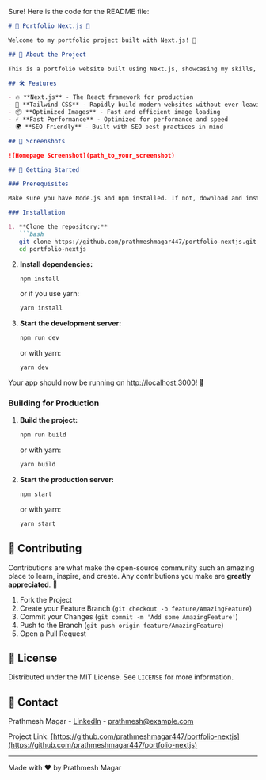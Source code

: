 Sure! Here is the code for the README file:

```markdown
# 🌟 Portfolio Next.js 🌟

Welcome to my portfolio project built with Next.js! 🚀

## 📖 About the Project

This is a portfolio website built using Next.js, showcasing my skills, projects, and experience. It's designed to be fast, responsive, and easy to update. 💻✨

## 🛠️ Features

- 🔥 **Next.js** - The React framework for production
- 🎨 **Tailwind CSS** - Rapidly build modern websites without ever leaving your HTML
- 📦 **Optimized Images** - Fast and efficient image loading
- ⚡ **Fast Performance** - Optimized for performance and speed
- 🌍 **SEO Friendly** - Built with SEO best practices in mind

## 📸 Screenshots

![Homepage Screenshot](path_to_your_screenshot)

## 🚀 Getting Started

### Prerequisites

Make sure you have Node.js and npm installed. If not, download and install them from [Node.js](https://nodejs.org/).

### Installation

1. **Clone the repository:**
   ```bash
   git clone https://github.com/prathmeshmagar447/portfolio-nextjs.git
   cd portfolio-nextjs
   ```

2. **Install dependencies:**
   ```bash
   npm install
   ```
   or if you use yarn:
   ```bash
   yarn install
   ```

3. **Start the development server:**
   ```bash
   npm run dev
   ```
   or with yarn:
   ```bash
   yarn dev
   ```

Your app should now be running on [http://localhost:3000](http://localhost:3000)! 🎉

### Building for Production

1. **Build the project:**
   ```bash
   npm run build
   ```
   or with yarn:
   ```bash
   yarn build
   ```

2. **Start the production server:**
   ```bash
   npm start
   ```
   or with yarn:
   ```bash
   yarn start
   ```

## 🌈 Contributing

Contributions are what make the open-source community such an amazing place to learn, inspire, and create. Any contributions you make are **greatly appreciated**. 🙏

1. Fork the Project
2. Create your Feature Branch (`git checkout -b feature/AmazingFeature`)
3. Commit your Changes (`git commit -m 'Add some AmazingFeature'`)
4. Push to the Branch (`git push origin feature/AmazingFeature`)
5. Open a Pull Request

## 📜 License

Distributed under the MIT License. See `LICENSE` for more information.

## 💬 Contact

Prathmesh Magar - [LinkedIn](https://www.linkedin.com/in/prathmeshmagar/) - prathmesh@example.com

Project Link: [https://github.com/prathmeshmagar447/portfolio-nextjs](https://github.com/prathmeshmagar447/portfolio-nextjs)

---

Made with ❤️ by Prathmesh Magar
```
